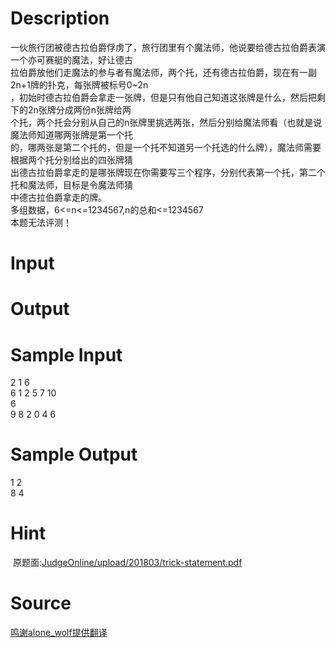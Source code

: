 
# Description

<div class="content"><div>一伙旅行团被德古拉伯爵俘虏了，旅行团里有个魔法师，他说要给德古拉伯爵表演一个亦可赛艇的魔法，好让德古</div>
<div>拉伯爵放他们走魔法的参与者有魔法师，两个托，还有德古拉伯爵，现在有一副2n+1牌的扑克，每张牌被标号0~2n</div>
<div>，初始时德古拉伯爵会拿走一张牌，但是只有他自己知道这张牌是什么，然后把剩下的2n张牌分成两份n张牌给两</div>
<div>个托，两个托会分别从自己的n张牌里挑选两张，然后分别给魔法师看（也就是说魔法师知道哪两张牌是第一个托</div>
<div>的，哪两张是第二个托的，但是一个托不知道另一个托选的什么牌），魔法师需要根据两个托分别给出的四张牌猜</div>
<div>出德古拉伯爵拿走的是哪张牌现在你需要写三个程序，分别代表第一个托，第二个托和魔法师，目标是令魔法师猜</div>
<div>中德古拉伯爵拿走的牌。</div>
<div>多组数据，6&lt;=n&lt;=1234567,n的总和&lt;=1234567</div>
<div>本题无法评测！</div></div>

# Input

<div class="content"></div>

# Output

<div class="content"></div>

# Sample Input

<div class="content"><span class="sampledata">2 1 6<br/>
6 1 2 5 7 10<br/>
6<br/>
9 8 2 0 4 6</span></div>

# Sample Output

<div class="content"><span class="sampledata">1 2 <br/>
8 4</span></div>

# Hint

<div class="content"><p></p><p> 原题面:<a href="/JudgeOnline/upload/201803/trick-statement.pdf">JudgeOnline/upload/201803/trick-statement.pdf</a></p><p></p></div>

# Source

<div class="content"><p><a href="problemset.php?search=鸣谢alone_wolf提供翻译">鸣谢alone_wolf提供翻译</a></p></div>

